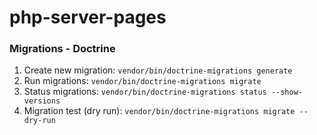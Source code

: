 # php-server-pages

### Migrations - Doctrine

1. Create new migration: `vendor/bin/doctrine-migrations generate`
2. Run migrations: `vendor/bin/doctrine-migrations migrate`
3. Status migrations: `vendor/bin/doctrine-migrations status --show-versions`
4. Migration test (dry run): `vendor/bin/doctrine-migrations migrate --dry-run`
